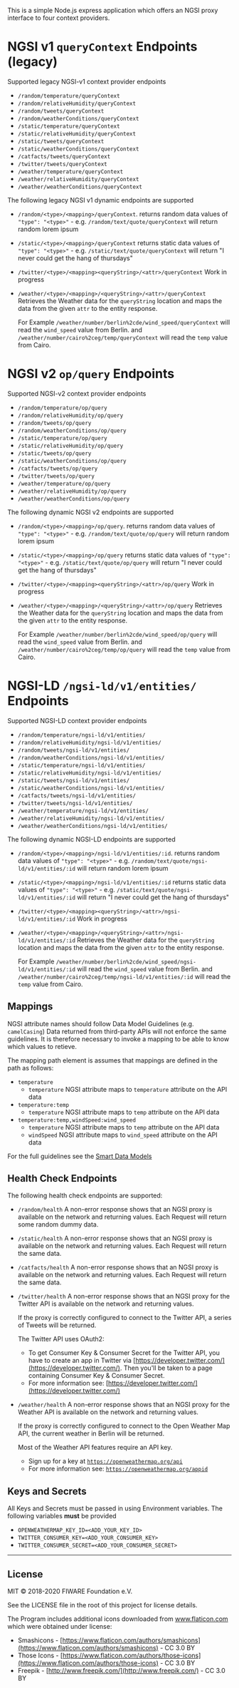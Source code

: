 This is a simple Node.js express application which offers an NGSI proxy interface to four context providers.

# NGSI v1 `queryContext` Endpoints (legacy)

Supported legacy NGSI-v1 context provider endpoints

-   `/random/temperature/queryContext`
-   `/random/relativeHumidity/queryContext`
-   `/random/tweets/queryContext`
-   `/random/weatherConditions/queryContext`
-   `/static/temperature/queryContext`
-   `/static/relativeHumidity/queryContext`
-   `/static/tweets/queryContext`
-   `/static/weatherConditions/queryContext`
-   `/catfacts/tweets/queryContext`
-   `/twitter/tweets/queryContext`
-   `/weather/temperature/queryContext`
-   `/weather/relativeHumidity/queryContext`
-   `/weather/weatherConditions/queryContext`

The following legacy NGSI v1 dynamic endpoints are supported

-   `/random/<type>/<mapping>/queryContext`. returns random data values of `"type": "<type>"` - e.g.
    `/random/text/quote/queryContext` will return random lorem ipsum

-   `/static/<type>/<mapping>/queryContext` returns static data values of `"type": "<type>"` - e.g.
    `/static/text/quote/queryContext` will return "I never could get the hang of thursdays"

-   `/twitter/<type>/<mapping><queryString>/<attr>/queryContext` Work in progress

-   `/weather/<type>/<mapping>/<queryString>/<attr>/queryContext` Retrieves the Weather data for the `queryString`
    location and maps the data from the given `attr` to the entity response.

    For Example `/weather/number/berlin%2cde/wind_speed/queryContext` will read the `wind_speed` value from Berlin. and
    `/weather/number/cairo%2ceg/temp/queryContext` will read the `temp` value from Cairo.

# NGSI v2 `op/query` Endpoints

Supported NGSI-v2 context provider endpoints

-   `/random/temperature/op/query`
-   `/random/relativeHumidity/op/query`
-   `/random/tweets/op/query`
-   `/random/weatherConditions/op/query`
-   `/static/temperature/op/query`
-   `/static/relativeHumidity/op/query`
-   `/static/tweets/op/query`
-   `/static/weatherConditions/op/query`
-   `/catfacts/tweets/op/query`
-   `/twitter/tweets/op/query`
-   `/weather/temperature/op/query`
-   `/weather/relativeHumidity/op/query`
-   `/weather/weatherConditions/op/query`

The following dynamic NGSI v2 endpoints are supported

-   `/random/<type>/<mapping>/op/query`. returns random data values of `"type": "<type>"` - e.g.
    `/random/text/quote/op/query` will return random lorem ipsum

-   `/static/<type>/<mapping>/op/query` returns static data values of `"type": "<type>"` - e.g.
    `/static/text/quote/op/query` will return "I never could get the hang of thursdays"

-   `/twitter/<type>/<mapping><queryString>/<attr>/op/query` Work in progress

-   `/weather/<type>/<mapping>/<queryString>/<attr>/op/query` Retrieves the Weather data for the `queryString` location
    and maps the data from the given `attr` to the entity response.

    For Example `/weather/number/berlin%2cde/wind_speed/op/query` will read the `wind_speed` value from Berlin. and
    `/weather/number/cairo%2ceg/temp/op/query` will read the `temp` value from Cairo.

# NGSI-LD `/ngsi-ld/v1/entities/` Endpoints

Supported NGSI-LD context provider endpoints

-   `/random/temperature/ngsi-ld/v1/entities/`
-   `/random/relativeHumidity/ngsi-ld/v1/entities/`
-   `/random/tweets/ngsi-ld/v1/entities/`
-   `/random/weatherConditions/ngsi-ld/v1/entities/`
-   `/static/temperature/ngsi-ld/v1/entities/`
-   `/static/relativeHumidity/ngsi-ld/v1/entities/`
-   `/static/tweets/ngsi-ld/v1/entities/`
-   `/static/weatherConditions/ngsi-ld/v1/entities/`
-   `/catfacts/tweets/ngsi-ld/v1/entities/`
-   `/twitter/tweets/ngsi-ld/v1/entities/`
-   `/weather/temperature/ngsi-ld/v1/entities/`
-   `/weather/relativeHumidity/ngsi-ld/v1/entities/`
-   `/weather/weatherConditions/ngsi-ld/v1/entities/`

The following dynamic NGSI-LD endpoints are supported

-   `/random/<type>/<mapping>/ngsi-ld/v1/entities/:id`. returns random data values of `"type": "<type>"` - e.g.
    `/random/text/quote/ngsi-ld/v1/entities/:id` will return random lorem ipsum

-   `/static/<type>/<mapping>/ngsi-ld/v1/entities/:id` returns static data values of `"type": "<type>"` - e.g.
    `/static/text/quote/ngsi-ld/v1/entities/:id` will return "I never could get the hang of thursdays"

-   `/twitter/<type>/<mapping><queryString>/<attr>/ngsi-ld/v1/entities/:id` Work in progress

-   `/weather/<type>/<mapping>/<queryString>/<attr>/ngsi-ld/v1/entities/:id` Retrieves the Weather data for the
    `queryString` location and maps the data from the given `attr` to the entity response.

    For Example `/weather/number/berlin%2cde/wind_speed/ngsi-ld/v1/entities/:id` will read the `wind_speed` value from
    Berlin. and `/weather/number/cairo%2ceg/temp/ngsi-ld/v1/entities/:id` will read the `temp` value from Cairo.

## Mappings

NGSI attribute names should follow Data Model Guidelines (e.g. `camelCasing`) Data returned from third-party APIs will
not enforce the same guidelines. It is therefore necessary to invoke a mapping to be able to know which values to
retieve.

The mapping path element is assumes that mappings are defined in the path as follows:

-   `temperature`
    -   `temperature` NGSI attribute maps to `temperature` attribute on the API data
-   `temperature:temp`
    -   `temperature` NGSI attribute maps to `temp` attribute on the API data
-   `temperature:temp,windSpeed:wind_speed`
    -   `temperature` NGSI attribute maps to `temp` attribute on the API data
    -   `windSpeed` NGSI attribute maps to `wind_speed` attribute on the API data

For the full guidelines see the
[Smart Data Models](https://smartdatamodels.org/)

## Health Check Endpoints

The following health check endpoints are supported:

-   `/random/health` A non-error response shows that an NGSI proxy is available on the network and returning values.
    Each Request will return some random dummy data.

-   `/static/health` A non-error response shows that an NGSI proxy is available on the network and returning values.
    Each Request will return the same data.

-   `/catfacts/health` A non-error response shows that an NGSI proxy is available on the network and returning values.
    Each Request will return the same data.

-   `/twitter/health` A non-error response shows that an NGSI proxy for the Twitter API is available on the network and
    returning values.

    If the proxy is correctly configured to connect to the Twitter API, a series of Tweets will be returned.

    The Twitter API uses OAuth2:

    -   To get Consumer Key & Consumer Secret for the Twitter API, you have to create an app in Twitter via
        [https://developer.twitter.com/](https://developer.twitter.com/). Then you'll be taken to a page containing
        Consumer Key & Consumer Secret.
    -   For more information see: [https://developer.twitter.com/](https://developer.twitter.com/)

-   `/weather/health` A non-error response shows that an NGSI proxy for the Weather API is available on the network and
    returning values.

    If the proxy is correctly configured to connect to the Open Weather Map API, the current weather in Berlin will be
    returned.

    Most of the Weather API features require an API key.

    -   Sign up for a key at [`https://openweathermap.org/api`](https://openweathermap.org/api)
    -   For more information see: [`https://openweathermap.org/appid`](https://openweathermap.org/appid)

## Keys and Secrets

All Keys and Secrets must be passed in using Environment variables. The following variables **must** be provided

-   `OPENWEATHERMAP_KEY_ID=<ADD_YOUR_KEY_ID>`
-   `TWITTER_CONSUMER_KEY=<ADD_YOUR_CONSUMER_KEY>`
-   `TWITTER_CONSUMER_SECRET=<ADD_YOUR_CONSUMER_SECRET>`

---

## License

MIT © 2018-2020 FIWARE Foundation e.V.

See the LICENSE file in the root of this project for license details.

The Program includes additional icons downloaded from www.flaticon.com which were obtained under license:

-   Smashicons - [https://www.flaticon.com/authors/smashicons](https://www.flaticon.com/authors/smashicons) - CC 3.0 BY
-   Those Icons - [https://www.flaticon.com/authors/those-icons](https://www.flaticon.com/authors/those-icons) - CC 3.0
    BY
-   Freepik - [http://www.freepik.com/](http://www.freepik.com/) - CC 3.0 BY

